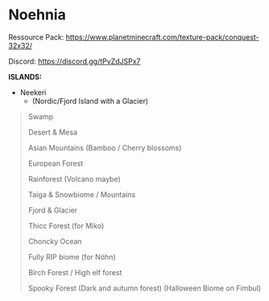 # Noehnia

Ressource Pack:
https://www.planetminecraft.com/texture-pack/conquest-32x32/

Discord:
https://discord.gg/tPvZdJSPx7

**ISLANDS:**
* Neekeri
  * (Nordic/Fjord Island with a Glacier)

>Swamp
>
>Desert & Mesa
>
>Asian Mountains (Bamboo / Cherry blossoms)
>
>European Forest
>
>Rainforest (Volcano maybe)
>
>Taiga & Snowbiome / Mountains
>
>Fjord & Glacier
>
>Thicc Forest (for Miko)
>
>Choncky Ocean
>
>Fully RIP biome (for Nöhn)
>
>Birch Forest / High elf forest
>
>Spooky Forest (Dark and autumn forest) (Halloween Biome on Fimbul)
